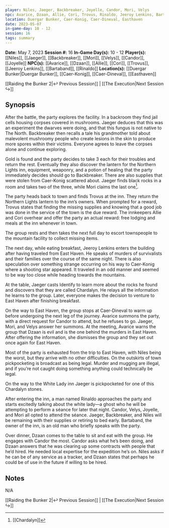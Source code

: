 ```yaml
---
player: Niles, Jaeger, Backbreaker, Joyelle, Candor, Mori, Velys
npc: Avarice, Dzaan, Allie, Cori, Trovus, Rinaldo, Jeeroy Lenkins, Bartaband
location: Duergar Bunker, Caer-Konig, Caer-Dineval, Easthaven
date: 2023-05-07
in-game-day: 10 - 12
session: 16
tags: summary
---
```


**Date:** May 7, 2023
**Session #:** 16
**In-Game Day(s):** 10 - 12
**Player(s):** [[Niles]], [[Jaeger]], [[Backbreaker]], [[Mori]], [[Velys]], [[Candor]], [[Joyelle]]
**NPC(s):** [[Avarice]], [[Dzaan]], [[Allie]], [[Cori]], [[Trovus]], [[Jeeroy Lenkins]], [[Bartaband]], [[Rinaldo]]
**Location(s):** [[Duergar Bunker|Duergar Bunker]], [[Caer-Konig]], [[Caer-Dineval]], [[Easthaven]]

[[Raiding the Bunker 2|↩️ Previous Session]] | [[The Execution|Next Session ↪️]]

## Synopsis
After the battle, the party explores the facility. In a backroom they find jail cells housing corpses covered in mushrooms. Jaeger deduces that this was an experiment the dwarves were doing, and that this fungus is not native to The North. Backbreaker then recalls a tale his grandmother told about malevolent mushroomy people who create lesions in the skin to produce more spores within their victims. Everyone agrees to leave the corpses alone and continue exploring.

Gold is found and the party decides to take 3 each for their troubles and return the rest. Eventually they also discover the lantern for the Northern Lights inn, equipment, weaponry, and a potion of healing that the party immediately decides should go to Backbreaker. There are also supplies that were stolen from Caer-Konig scattered about. Jaeger finds black rocks in a room and takes two of the three, while Mori claims the last one[^1].

The party heads back to town and finds Trovus at the inn. They return the Northern Lights lantern to the inn’s owners. When prompted for a reward, Trovus states that finding the missing supplies and knowing that a good job was done in the service of the town is the due reward. The innkeepers Allie and Cori overhear and offer the party an actual reward: free lodging and meals at the inn whenever in town.

The group rests and then takes the next full day to escort townspeople to the mountain facility to collect missing items.

The next day, while eating breakfast, Jeeroy Lenkins enters the building after having traveled from East Haven. He speaks of murders of survivalists and their families over the course of the same night. There is also speculation over something strange occurring on his way to Caer-Konig where a shooting star appeared. It traveled in an odd manner and seemed to be way too close while heading towards the mountains.

At the table, Jaeger casts Identify to learn more about the rocks he found and discovers that they are called Chardalyn. He relays all the information he learns to the group. Later, everyone makes the decision to venture to East Haven after finishing breakfast.

On the way to East Haven, the group stops at Caer-Dineval to warm up before undergoing the next leg of the journey. Avarice summons the party, with a direct request for Candor to attend, but he refuses to go. Jaeger, Mori, and Velys answer her summons. At the meeting, Avarice warns the group that Dzaan is evil and is the one behind the murders in East Haven. After offering the information, she dismisses the group and they set out once again for East Haven.

Most of the party is exhausted from the trip to East Haven, with Niles being the worst, but they arrive with no other difficulties. On the outskirts of town pickpocketing is broadcast as being legal. Murder and mugging are illegal, and if you’re not caught doing something anything could technically be legal.

On the way to the White Lady inn Jaeger is pickpocketed for one of this Chardalyn stones.

After entering the inn, a man named Rinaldo approaches the party and starts excitedly talking about the white lady—a ghost who he will be attempting to perform a séance for later that night. Candor, Velys, Joyelle, and Mori all opted to attend the séance. Jaeger, Backbreaker, and Niles will be remaining with their supplies or retiring to bed early. Bartaband, the owner of the inn, is an old man who briefly speaks with the party.

Over dinner, Dzaan comes to the table to sit and eat with the group. He engages with Candor the most. Candor asks what he’s been doing, and Dzaan answers that he was clearing up some contracts with people that he’d hired. He needed local expertise for the expedition he’s on. Niles asks if he can be of any service as a tracker, and Dzaan states that perhaps he could be of use in the future if willing to be hired.

## Notes
N/A

[[Raiding the Bunker 2|↩️ Previous Session]] | [[The Execution|Next Session ↪️]]

[^1]: [[Chardalyn]]
